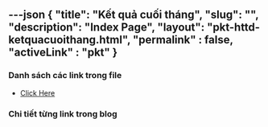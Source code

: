 ---json
{
    "title": "Kết quả cuối tháng",
    "slug": "",
    "description": "Index Page",
    "layout": "pkt-httd-ketquacuoithang.html",
    "permalink" : false,
    "activeLink" : "pkt"
}
---



### Danh sách các link trong file
- [Click Here](./blog-list.html)

### Chi tiết từng link trong blog